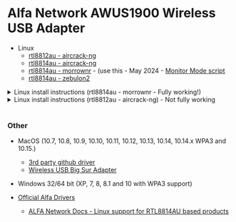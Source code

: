 # Alfa Network AWUS1900 Wireless USB Adapter

- Linux
  - [rtl8812au - aircrack-ng](https://github.com/aircrack-ng/rtl8812au)
  - [rtl8814au - aircrack-ng](https://github.com/aircrack-ng/rtl8814au)
  - [rtl8814au - morrownr](https://github.com/morrownr/8814au) - (use this - May 2024 - [Monitor Mode script](https://github.com/morrownr/Monitor_Mode)
  - [rtl8814au - zebulon2](https://github.com/zebulon2/rtl8814au)


<details>
   
<summary>Linux install instructions (rtl8814au - morrownr - Fully working!)</summary>

<br>

May 2024: The driver works as expected. (I Haven't tried packet injection though!!)

```
cd ~
git clone https://github.com/morrownr/8814au
cd 8814au
make
sudo make install
sudo modprobe 8814au
iwconfig | grep REALTEK
```
- To check if a driver is working. You should be able to display the adapter with `iwconfig` and `ifconfig|grep wlan*` where your adapter is most likely the `wlan1` adapter
- Check driver for **wlan0** with the command `readlink /sys/class/net/wlan0/device/driver`
- Check driver for **wlan1** with the command `readlink /sys/class/net/wlan1/device/driver`

</details>

<details>
   
<summary>Linux install instructions (rtl8812au - aircrack-ng) - Not fully working</summary>

<br>

May 2024: It won't connect to wifi on Kali. It sees other wireless networks but won't cconnect on 5 Ghz or 2.4 Ghz. Using [rtl8814au](https://github.com/morrownr/8814au) from morrownr fixex my issues. 

```
cd ~
git clone -b v5.6.4.2 https://github.com/aircrack-ng/rtl8812au.git
cd rtl8812au
make
sudo make install
sudo modprobe 88XXau
iwconfig | grep REALTEK
```
- To check if a driver is working. You should be able to display the adapter with `iwconfig` and `ifconfig|grep wlan*` where your adapter is most likely the `wlan1` adapter
- Check driver for **wlan0** with the command `readlink /sys/class/net/wlan0/device/driver`
- Check driver for **wlan1** with the command `readlink /sys/class/net/wlan1/device/driver`

</details>

<br>

### Other
- MacOS (10.7, 10.8, 10.9, 10.10, 10.11, 10.12, 10.13, 10.14, 10.14.x WPA3 and 10.15.)
  - [3rd party github driver](https://github.com/chris1111/Wireless-USB-Big-Sur-Adapter)
  - [Wireless USB Big Sur Adapter](https://www.youtube.com/watch?v=AmKPjiEpEdU)
- Windows 32/64 bit (XP, 7, 8, 8.1 and 10 with WPA3 support)

- [Official Alfa Drivers](https://files.alfa.com.tw/?dir=%5B1%5D%20WiFi%20USB%20adapter%2FAWUS1900)
  - [ALFA Network Docs - Linux support for RTL8814AU based products](https://docs.alfa.com.tw/Support/Linux/RTL8814AU/)
